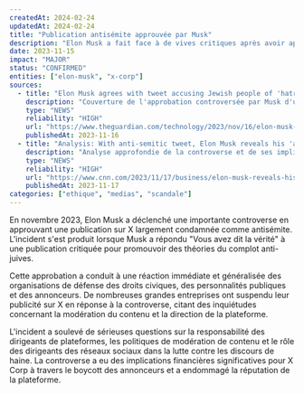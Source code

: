 ```yaml
---
createdAt: 2024-02-24
updatedAt: 2024-02-24
title: "Publication antisémite approuvée par Musk"
description: "Elon Musk a fait face à de vives critiques après avoir approuvé une publication sur X accusée de promouvoir des opinions antisémites, conduisant à un boycott des annonceurs et à un tollé public."
date: 2023-11-15
impact: "MAJOR"
status: "CONFIRMED"
entities: ["elon-musk", "x-corp"]
sources:
  - title: "Elon Musk agrees with tweet accusing Jewish people of 'hatred against whites'"
    description: "Couverture de l'approbation controversée par Musk d'une publication antisémite sur X"
    type: "NEWS"
    reliability: "HIGH"
    url: "https://www.theguardian.com/technology/2023/nov/16/elon-musk-antisemitic-tweet-adl"
    publishedAt: 2023-11-16
  - title: "Analysis: With anti-semitic tweet, Elon Musk reveals his 'actual truth'"
    description: "Analyse approfondie de la controverse et de ses implications"
    type: "NEWS"
    reliability: "HIGH"
    url: "https://www.cnn.com/2023/11/17/business/elon-musk-reveals-his-actual-truth/index.html"
    publishedAt: 2023-11-17
categories: ["ethique", "medias", "scandale"]
---
```


En novembre 2023, Elon Musk a déclenché une importante controverse en approuvant une publication sur X largement condamnée comme antisémite. L'incident s'est produit lorsque Musk a répondu "Vous avez dit la vérité" à une publication critiquée pour promouvoir des théories du complot anti-juives.

Cette approbation a conduit à une réaction immédiate et généralisée des organisations de défense des droits civiques, des personnalités publiques et des annonceurs. De nombreuses grandes entreprises ont suspendu leur publicité sur X en réponse à la controverse, citant des inquiétudes concernant la modération du contenu et la direction de la plateforme.

L'incident a soulevé de sérieuses questions sur la responsabilité des dirigeants de plateformes, les politiques de modération de contenu et le rôle des dirigeants des réseaux sociaux dans la lutte contre les discours de haine. La controverse a eu des implications financières significatives pour X Corp à travers le boycott des annonceurs et a endommagé la réputation de la plateforme. 

